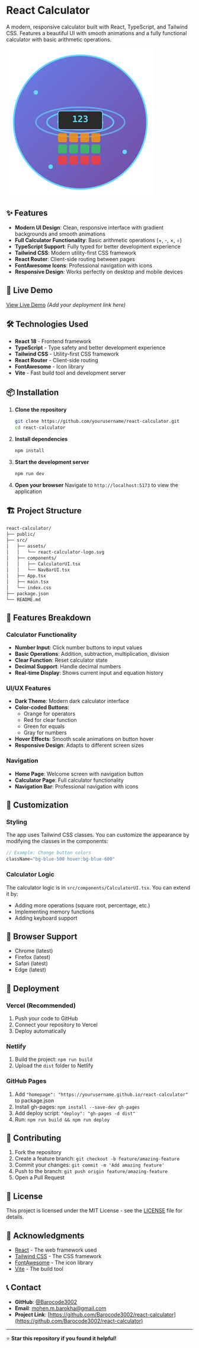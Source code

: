 # React Calculator

A modern, responsive calculator built with React, TypeScript, and Tailwind CSS. Features a beautiful UI with smooth animations and a fully functional calculator with basic arithmetic operations.

![React Calculator Logo](src/assets/react-calculator-logo.svg)

## ✨ Features

- **Modern UI Design**: Clean, responsive interface with gradient backgrounds and smooth animations
- **Full Calculator Functionality**: Basic arithmetic operations (+, -, ×, ÷)
- **TypeScript Support**: Fully typed for better development experience
- **Tailwind CSS**: Modern utility-first CSS framework
- **React Router**: Client-side routing between pages
- **FontAwesome Icons**: Professional navigation with icons
- **Responsive Design**: Works perfectly on desktop and mobile devices

## 🚀 Live Demo

[View Live Demo](#) *(Add your deployment link here)*

## 🛠️ Technologies Used

- **React 18** - Frontend framework
- **TypeScript** - Type safety and better development experience
- **Tailwind CSS** - Utility-first CSS framework
- **React Router** - Client-side routing
- **FontAwesome** - Icon library
- **Vite** - Fast build tool and development server

## 📦 Installation

1. **Clone the repository**
   ```bash
   git clone https://github.com/yourusername/react-calculator.git
   cd react-calculator
   ```

2. **Install dependencies**
   ```bash
   npm install
   ```

3. **Start the development server**
   ```bash
   npm run dev
   ```

4. **Open your browser**
   Navigate to `http://localhost:5173` to view the application

## 🏗️ Project Structure

```
react-calculator/
├── public/
├── src/
│   ├── assets/
│   │   └── react-calculator-logo.svg
│   ├── components/
│   │   ├── CalculatorUI.tsx
│   │   └── NavBarUI.tsx
│   ├── App.tsx
│   ├── main.tsx
│   └── index.css
├── package.json
└── README.md
```

## 🎯 Features Breakdown

### Calculator Functionality
- **Number Input**: Click number buttons to input values
- **Basic Operations**: Addition, subtraction, multiplication, division
- **Clear Function**: Reset calculator state
- **Decimal Support**: Handle decimal numbers
- **Real-time Display**: Shows current input and equation history

### UI/UX Features
- **Dark Theme**: Modern dark calculator interface
- **Color-coded Buttons**: 
  - Orange for operators
  - Red for clear function
  - Green for equals
  - Gray for numbers
- **Hover Effects**: Smooth scale animations on button hover
- **Responsive Design**: Adapts to different screen sizes

### Navigation
- **Home Page**: Welcome screen with navigation button
- **Calculator Page**: Full calculator functionality
- **Navigation Bar**: Professional navigation with icons

## 🎨 Customization

### Styling
The app uses Tailwind CSS classes. You can customize the appearance by modifying the classes in the components:

```jsx
// Example: Change button colors
className="bg-blue-500 hover:bg-blue-600"
```

### Calculator Logic
The calculator logic is in `src/components/CalculatorUI.tsx`. You can extend it by:

- Adding more operations (square root, percentage, etc.)
- Implementing memory functions
- Adding keyboard support

## 📱 Browser Support

- Chrome (latest)
- Firefox (latest)
- Safari (latest)
- Edge (latest)

## 🚀 Deployment

### Vercel (Recommended)
1. Push your code to GitHub
2. Connect your repository to Vercel
3. Deploy automatically

### Netlify
1. Build the project: `npm run build`
2. Upload the `dist` folder to Netlify

### GitHub Pages
1. Add `"homepage": "https://yourusername.github.io/react-calculator"` to package.json
2. Install gh-pages: `npm install --save-dev gh-pages`
3. Add deploy script: `"deploy": "gh-pages -d dist"`
4. Run: `npm run build && npm run deploy`

## 🤝 Contributing

1. Fork the repository
2. Create a feature branch: `git checkout -b feature/amazing-feature`
3. Commit your changes: `git commit -m 'Add amazing feature'`
4. Push to the branch: `git push origin feature/amazing-feature`
5. Open a Pull Request

## 📄 License

This project is licensed under the MIT License - see the [LICENSE](LICENSE) file for details.

## 🙏 Acknowledgments

- [React](https://reactjs.org/) - The web framework used
- [Tailwind CSS](https://tailwindcss.com/) - The CSS framework
- [FontAwesome](https://fontawesome.com/) - The icon library
- [Vite](https://vitejs.dev/) - The build tool

## 📞 Contact

- **GitHub**: [@Barocode3002](https://github.com/Barocode3002)
- **Email**: mohen.m.barokha@gmail.com
- **Project Link**: [https://github.com/Barocode3002/react-calculator](https://github.com/Barocode3002/react-calculator)

---

⭐ **Star this repository if you found it helpful!**

